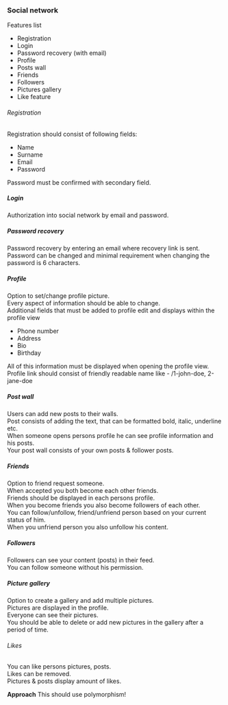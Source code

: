 ### Social network

Features list  
- Registration
- Login
- Password recovery (with email)
- Profile
- Posts wall
- Friends
- Followers
- Pictures gallery
- Like feature

###### Registration  

Registration should consist of following fields:  
- Name
- Surname
- Email
- Password

Password must be confirmed with secondary field.

##### Login  

Authorization into social network by email and password.

##### Password recovery

Password recovery by entering an email where recovery link is sent.  
Password can be changed and minimal requirement when changing the password is 6 characters.

##### Profile

Option to set/change profile picture.  
Every aspect of information should be able to change.  
Additional fields that must be added to profile edit and displays within the profile view  
- Phone number
- Address
- Bio
- Birthday

All of this information must be displayed when opening the profile view.
Profile link should consist of friendly readable name like - /1-john-doe, 2-jane-doe

##### Post wall

Users can add new posts to their walls.  
Post consists of adding the text, that can be formatted bold, italic, underline etc.  
When someone opens persons profile he can see profile information and his posts.  
Your post wall consists of your own posts & follower posts.  

##### Friends

Option to friend request someone.  
When accepted you both become each other friends.  
Friends should be displayed in each persons profile.    
When you become friends you also become followers of each other.  
You can follow/unfollow, friend/unfriend person based on your current status of him.  
When you unfriend person you also unfollow his content.  

##### Followers  

Followers can see your content (posts) in their feed.  
You can follow someone without his permission.  

##### Picture gallery  

Option to create a gallery and add multiple pictures.  
Pictures are displayed in the profile.  
Everyone can see their pictures.  
You should be able to delete or add new pictures in the gallery after a period of time.  

###### Likes

You can like persons pictures, posts.  
Likes can be removed.  
Pictures & posts display amount of likes.  

**Approach** This should use polymorphism!
